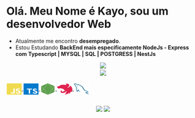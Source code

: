 <h1>Olá. Meu Nome é Kayo, sou um desenvolvedor Web</h1>
<div>
  <ul type='disc'>
    <li>Atualmente me encontro <strong>desempregado</strong>.</l1>
    <li> Estou Estudando <strong>BackEnd mais especificamente NodeJs - Express com Typescript | MYSQL | SQL | POSTGRESS | NestJs</strong>
    
    
</div>



</ul>
<div align="center">
  <a href="https://github.com/Priizy12">
  <img height="180em" src="https://github-readme-stats.vercel.app/api?username=Priizy12&show_icons=true&theme=dark&include_all_commits=true&count_private=true"/>
    <br>
  <img height="180em" src="https://github-readme-stats.vercel.app/api/top-langs/?username=Priizy12&layout=compact&langs_count=7&theme=dark"/>
</div>
  <div style="display: inline_block"><br>
  <img align="center" alt="Kayo-Js" height="30" width="40" src="https://raw.githubusercontent.com/devicons/devicon/master/icons/javascript/javascript-plain.svg">
  <img align="center" alt="Kayo-TypeScript" height="30" width="40" src="https://raw.githubusercontent.com/devicons/devicon/master/icons/typescript/typescript-plain.svg">
  <img align="center" alt="Pedro-CSS" height="30" width="40" src="https://raw.githubusercontent.com/devicons/devicon/master/icons/nodejs/nodejs-plain.svg">
  <img align="center" alt="Pedro-Python" height="30" width="40" src="https://raw.githubusercontent.com/devicons/devicon/master/icons/nestjs/nestjs-plain.svg">
    <img align="center" alt="Pedro-React" height="30" width="40" src="https://raw.githubusercontent.com/devicons/devicon/master/icons/mysql/mysql-plain.svg">

    
 </div>
  
##
  
  <div align="center"> 
  <a href="https://instagram.com/guilhermepz7_" target="_blank"><img src="https://img.shields.io/badge/-Instagram-%23E4405F?style=for-the-badge&logo=instagram&logoColor=white" target="_blank"></a>
  <a href = "mailto:kayyogui87@gmail.com"><img src="https://img.shields.io/badge/-Gmail-%23333?style=for-the-badge&logo=gmail&logoColor=white" target="_blank"></a>
 
</div>
